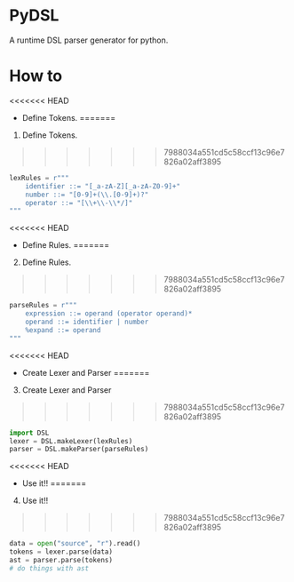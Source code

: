 PyDSL
=====

A runtime DSL parser generator for python.

How to
====

<<<<<<< HEAD
* Define Tokens.
=======
1. Define Tokens.
>>>>>>> 7988034a551cd5c58ccf13c96e7826a02aff3895
```python
lexRules = r"""
    identifier ::= "[_a-zA-Z][_a-zA-Z0-9]+"
    number ::= "[0-9]+(\\.[0-9]+)?"
    operator ::= "[\\+\\-\\*/]"
"""
```
<<<<<<< HEAD
* Define Rules.
=======

2. Define Rules.
>>>>>>> 7988034a551cd5c58ccf13c96e7826a02aff3895
```python
parseRules = r"""
    expression ::= operand (operator operand)*
    operand ::= identifier | number
    %expand ::= operand
"""
```
<<<<<<< HEAD
* Create Lexer and Parser
=======

3. Create Lexer and Parser
>>>>>>> 7988034a551cd5c58ccf13c96e7826a02aff3895
```python
import DSL
lexer = DSL.makeLexer(lexRules)
parser = DSL.makeParser(parseRules)
```
<<<<<<< HEAD
* Use it!!
=======

4. Use it!!
>>>>>>> 7988034a551cd5c58ccf13c96e7826a02aff3895
```python
data = open("source", "r").read()
tokens = lexer.parse(data)
ast = parser.parse(tokens)
# do things with ast
```
